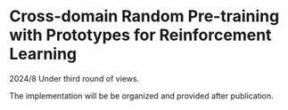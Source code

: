 
# Cross-domain Random Pre-training with Prototypes for Reinforcement Learning

2024/8   Under third round of views.

The implementation will be be organized and provided after publication.
